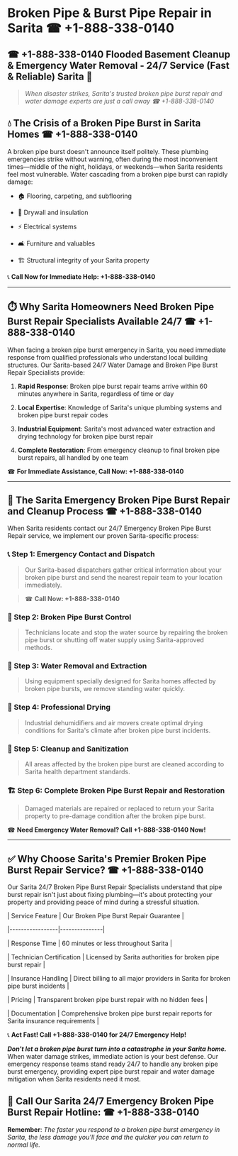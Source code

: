 # Broken Pipe & Burst Pipe Repair in Sarita ☎ +1-888-338-0140  
## ☎ +1-888-338-0140 Flooded Basement Cleanup & Emergency Water Removal - 24/7 Service (Fast & Reliable) Sarita 🚨  

> *When disaster strikes, Sarita's trusted broken pipe burst repair and water damage experts are just a call away ☎ +1-888-338-0140*  

## 💧 The Crisis of a Broken Pipe Burst in Sarita Homes ☎ +1-888-338-0140  

A broken pipe burst doesn't announce itself politely. These plumbing emergencies strike without warning, often during the most inconvenient times—middle of the night, holidays, or weekends—when Sarita residents feel most vulnerable. Water cascading from a broken pipe burst can rapidly damage:  

* 🏠 Flooring, carpeting, and subflooring  
* 🧱 Drywall and insulation  
* ⚡ Electrical systems  
* 🛋️ Furniture and valuables  
* 🏗️ Structural integrity of your Sarita property  

📞 **Call Now for Immediate Help: +1-888-338-0140**  

---  

## ⏱️ Why Sarita Homeowners Need Broken Pipe Burst Repair Specialists Available 24/7 ☎ +1-888-338-0140  

When facing a broken pipe burst emergency in Sarita, you need immediate response from qualified professionals who understand local building structures. Our Sarita-based 24/7 Water Damage and Broken Pipe Burst Repair Specialists provide:  

1. **Rapid Response**: Broken pipe burst repair teams arrive within 60 minutes anywhere in Sarita, regardless of time or day  
2. **Local Expertise**: Knowledge of Sarita's unique plumbing systems and broken pipe burst repair codes  
3. **Industrial Equipment**: Sarita's most advanced water extraction and drying technology for broken pipe burst repair  
4. **Complete Restoration**: From emergency cleanup to final broken pipe burst repairs, all handled by one team  

☎ **For Immediate Assistance, Call Now: +1-888-338-0140**  

---  

## 🔧 The Sarita Emergency Broken Pipe Burst Repair and Cleanup Process ☎ +1-888-338-0140  

When Sarita residents contact our 24/7 Emergency Broken Pipe Burst Repair service, we implement our proven Sarita-specific process:  

### 📞 Step 1: Emergency Contact and Dispatch  
> Our Sarita-based dispatchers gather critical information about your broken pipe burst and send the nearest repair team to your location immediately.  
> ☎ **Call Now: +1-888-338-0140**  

### 🚿 Step 2: Broken Pipe Burst Control  
> Technicians locate and stop the water source by repairing the broken pipe burst or shutting off water supply using Sarita-approved methods.  

### 🌊 Step 3: Water Removal and Extraction  
> Using equipment specially designed for Sarita homes affected by broken pipe bursts, we remove standing water quickly.  

### 💨 Step 4: Professional Drying  
> Industrial dehumidifiers and air movers create optimal drying conditions for Sarita's climate after broken pipe burst incidents.  

### 🧼 Step 5: Cleanup and Sanitization  
> All areas affected by the broken pipe burst are cleaned according to Sarita health department standards.  

### 🏗️ Step 6: Complete Broken Pipe Burst Repair and Restoration  
> Damaged materials are repaired or replaced to return your Sarita property to pre-damage condition after the broken pipe burst.  

☎ **Need Emergency Water Removal? Call +1-888-338-0140 Now!**  

---  

## ✅ Why Choose Sarita's Premier Broken Pipe Burst Repair Service? ☎ +1-888-338-0140  

Our Sarita 24/7 Broken Pipe Burst Repair Specialists understand that pipe burst repair isn't just about fixing plumbing—it's about protecting your property and providing peace of mind during a stressful situation.  

| Service Feature | Our Broken Pipe Burst Repair Guarantee |  
|-----------------|---------------|  
| Response Time | 60 minutes or less throughout Sarita |  
| Technician Certification | Licensed by Sarita authorities for broken pipe burst repair |  
| Insurance Handling | Direct billing to all major providers in Sarita for broken pipe burst incidents |  
| Pricing | Transparent broken pipe burst repair with no hidden fees |  
| Documentation | Comprehensive broken pipe burst repair reports for Sarita insurance requirements |  

📞 **Act Fast! Call +1-888-338-0140 for 24/7 Emergency Help!**  

***Don't let a broken pipe burst turn into a catastrophe in your Sarita home.*** When water damage strikes, immediate action is your best defense. Our emergency response teams stand ready 24/7 to handle any broken pipe burst emergency, providing expert pipe burst repair and water damage mitigation when Sarita residents need it most.  

## 📱 Call Our Sarita 24/7 Emergency Broken Pipe Burst Repair Hotline: ☎ +1-888-338-0140  

**Remember**: *The faster you respond to a broken pipe burst emergency in Sarita, the less damage you'll face and the quicker you can return to normal life.*
